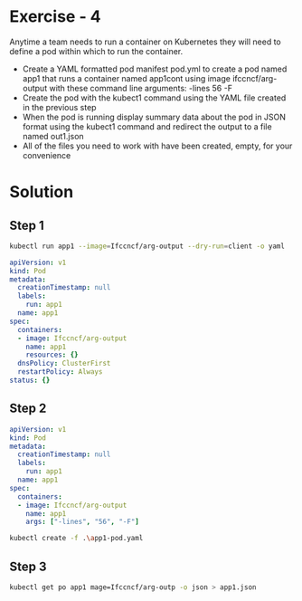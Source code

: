 # Exercise - 4

Anytime a team needs to run a container on Kubernetes they will need to define a pod within which to run the container.

- Create a YAML formatted pod manifest pod.yml to create a pod named app1 that runs a container named app1cont using image ifccncf/arg-output with these command line arguments: -lines 56 -F
- Create the pod with the kubect1 command using the YAML file created in the previous step
- When the pod is running display summary data about the pod in JSON format using the kubect1 command and redirect the output to a file named out1.json
- All of the files you need to work with have been created, empty, for your convenience

# Solution

## Step 1
```sh
kubectl run app1 --image=Ifccncf/arg-output --dry-run=client -o yaml
```

```yaml
apiVersion: v1
kind: Pod
metadata:
  creationTimestamp: null    
  labels:
    run: app1
  name: app1
spec:
  containers:
  - image: Ifccncf/arg-output
    name: app1
    resources: {}
  dnsPolicy: ClusterFirst    
  restartPolicy: Always      
status: {}
```

## Step 2
```yaml
apiVersion: v1
kind: Pod
metadata:
  creationTimestamp: null    
  labels:
    run: app1
  name: app1
spec:
  containers:
  - image: Ifccncf/arg-output
    name: app1
    args: ["-lines", "56", "-F"]
```

```sh
kubectl create -f .\app1-pod.yaml  
```

## Step 3
```sh
kubectl get po app1 mage=Ifccncf/arg-outp -o json > app1.json
```
